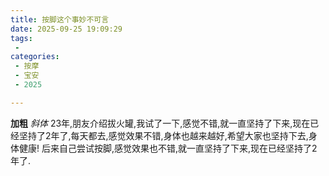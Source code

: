 ```yaml
---
title: 按脚这个事妙不可言
date: 2025-09-25 19:09:29
tags:
 - 
categories:
 - 按摩
 - 宝安
 - 2025

---
```

**加粗**
*斜体*
23年,朋友介绍拔火罐,我试了一下,感觉不错,就一直坚持了下来,现在已经坚持了2年了,每天都去,感觉效果不错,身体也越来越好,希望大家也坚持下去,身体健康!
后来自己尝试按脚,感觉效果也不错,就一直坚持了下来,现在已经坚持了2年了.